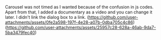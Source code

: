 Carousel was not timed as I wanted because of the confusion in js codes. Apart from that, I added a documentary as a video and you can change it later. I didn't link the dialog box to a link.
(https://github.com/user-attachments/assets/0fe2a598-197f-4e28-a07b-0dba705c4c86)
(https://github.com/user-attachments/assets/25957c28-628a-46ab-9da7-5ba3479fec40)
